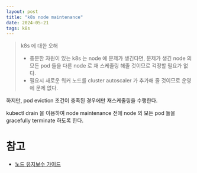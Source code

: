 ```yaml
---
layout: post
title: "k8s node maintenance"
date: 2024-05-21
tags: k8s
---
```


> k8s 에 대한 오해
> - 충분한 자원이 있는 k8s 는 node 에 문제가 생긴다면, 문제가 생긴 node 의 모든 pod 들을 다른 node 로 재 스케줄링 해줄 것이므로 걱정할 필요가 없다.
> - 필요시 새로운 워커 노드를 cluster autoscaler 가 추가해 줄 것이므로 운영에 문제 없다.

하지만, pod eviction 조건이 충족된 경우에만 재스케줄링을 수행한다.


kubectl drain 을 이용하여 node maintenance 전에 node 의 모든 pod 들을 gracefully terminate 하도록 한다.

# 참고
* [노드 유지보수 가이드](https://guide.ncloud-docs.com/docs/nks-nks-drain-1)